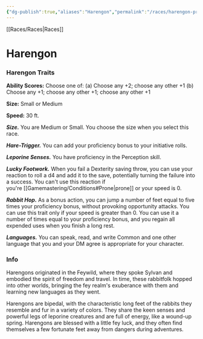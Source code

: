 ```yaml
---
{"dg-publish":true,"aliases":"Harengon","permalink":"/races/harengon-pr/","dgHomeLink":false,"dgPassFrontmatter":true}
---
```


[[Races/Races|Races]]
# Harengon

### Harengon Traits
**Ability Scores:** Choose one of: (a) Choose any +2; choose any other +1 (b) Choose any +1; choose any other +1; choose any other +1

**Size:** Small or Medium

**Speed:** 30 ft. 

***Size.*** You are Medium or Small. You choose the size when you select this race.

***Hare-Trigger.*** You can add your proficiency bonus to your initiative rolls.

***Leporine Senses.*** You have proficiency in the Perception skill.

***Lucky Footwork.*** When you fail a Dexterity saving throw, you can use your reaction to roll a d4 and add it to the save, potentially turning the failure into a success. You can't use this reaction if you're [[Gamemastering/Conditions#Prone|prone]] or your speed is 0.

***Rabbit Hop.*** As a bonus action, you can jump a number of feet equal to five times your proficiency bonus, without provoking opportunity attacks. You can use this trait only if your speed is greater than 0. You can use it a number of times equal to your proficiency bonus, and you regain all expended uses when you finish a long rest.

***Languages.*** You can speak, read, and write Common and one other language that you and your DM agree is appropriate for your character.

### Info
Harengons originated in the Feywild, where they spoke Sylvan and embodied the spirit of freedom and travel. In time, these rabbitfolk hopped into other worlds, bringing the fey realm's exuberance with them and learning new languages as they went.

Harengons are bipedal, with the characteristic long feet of the rabbits they resemble and fur in a variety of colors. They share the keen senses and powerful legs of leporine creatures and are full of energy, like a wound-up spring. Harengons are blessed with a little fey luck, and they often find themselves a few fortunate feet away from dangers during adventures.
